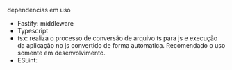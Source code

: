 dependências em uso
- Fastify: middleware
- Typescript
- tsx: realiza o processo de conversão de arquivo ts para js e execução da aplicação no js convertido de forma automatica. Recomendado o uso somente em desenvolvimento.
- ESLint: 